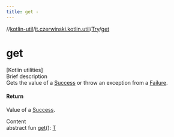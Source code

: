 ```yaml
---
title: get -
---
```

//[kotlin-util](../../index.md)/[it.czerwinski.kotlin.util](../index.md)/[Try](index.md)/[get](get.md)



# get  
[Kotlin utilities]  
Brief description  
Gets the value of a [Success](../-success/index.md) or throw an exception from a [Failure](../-failure/index.md).  
  


#### Return  
Value of a [Success](../-success/index.md).  
  
  
Content  
abstract fun [get](get.md)(): [T](index.md)  



